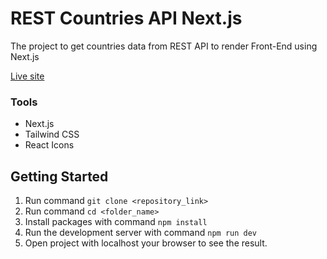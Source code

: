 # REST Countries API Next.js
The project to get countries data from REST API to render Front-End using Next.js
<br/>

[Live site](https://ntp37-rest-countries-api-next-js.vercel.app/)

### Tools
* Next.js
* Tailwind CSS
* React Icons

## Getting Started
1. Run command `git clone <repository_link>`
2. Run command `cd <folder_name>`
3. Install packages with command `npm install`
4. Run the development server with command `npm run dev`
5. Open project with localhost your browser to see the result.
